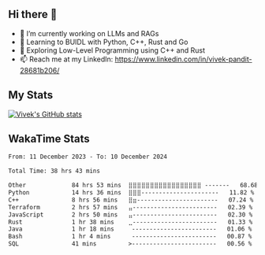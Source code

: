 ## Hi there 👋

- 🔭 I’m currently working on LLMs and RAGs
- 🌱 Learning to BUIDL with Python, C++, Rust and Go 
- 🤔 Exploring Low-Level Programming using C++ and Rust 
- 📫 Reach me at my LinkedIn: https://www.linkedin.com/in/vivek-pandit-28681b206/

## My Stats
[![Vivek's GitHub stats](https://github-readme-stats.vercel.app/api?username=ipanditi&show_icons=true&theme=dark)](https://ipanditi.github.io/)

## WakaTime Stats
<!--START_SECTION:waka-->

```txt
From: 11 December 2023 - To: 10 December 2024

Total Time: 38 hrs 43 mins

Other             84 hrs 53 mins  ⣿⣿⣿⣿⣿⣿⣿⣿⣿⣿⣿⣿⣿⣿⣿⣿⣿ -------   68.68 %
Python            14 hrs 36 mins  ⣿⣿⣿----------------------   11.82 %
C++               8 hrs 56 mins   ⣿⣶-----------------------   07.24 %
Terraform         2 hrs 57 mins   ⣤------------------------   02.39 %
JavaScript        2 hrs 50 mins   ⣤------------------------   02.30 %
Rust              1 hr 38 mins    ⣀------------------------   01.33 %
Java              1 hr 18 mins     ------------------------   01.06 %
Bash              1 hr 4 mins      ------------------------   00.87 %
SQL               41 mins         >------------------------   00.56 %
```

<!--END_SECTION:waka-->



